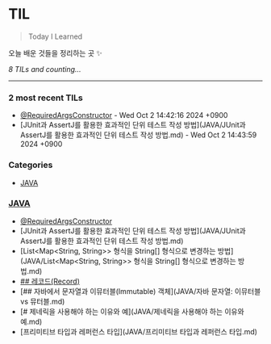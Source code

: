 # TIL
> Today I Learned

오늘 배운 것들을 정리하는 곳 ✨


_8 TILs and counting..._

---

### 2 most recent TILs

- [@RequiredArgsConstructor](JAVA/@RequiredArgsConstructor.md) - Wed Oct 2 14:42:16 2024 +0900
- [JUnit과 AssertJ를 활용한 효과적인 단위 테스트 작성 방법](JAVA/JUnit과 AssertJ를 활용한 효과적인 단위 테스트 작성 방법.md) - Wed Oct 2 14:43:59 2024 +0900

### Categories

- [JAVA](#JAVA)

### [JAVA](#JAVA)
- [@RequiredArgsConstructor](JAVA/@RequiredArgsConstructor.md)
- [JUnit과 AssertJ를 활용한 효과적인 단위 테스트 작성 방법](JAVA/JUnit과 AssertJ를 활용한 효과적인 단위 테스트 작성 방법.md)
- [List<Map<String, String>> 형식을 String[] 형식으로 변경하는 방법](JAVA/List<Map<String, String>> 형식을 String[] 형식으로 변경하는 방법.md)
- [## 레코드(Record)](JAVA/레코드(Record).md)
- [## 자바에서 문자열과 이뮤터블(Immutable) 객체](JAVA/자바 문자열: 이뮤터블 vs 뮤터블.md)
- [# 제네릭을 사용해야 하는 이유와 예](JAVA/제네릭을 사용해야 하는 이유와 예.md)
- [프리미티브 타입과 레퍼런스 타입](JAVA/프리미티브 타입과 레퍼런스 타입.md)


